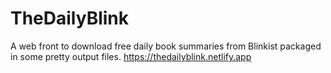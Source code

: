 # TheDailyBlink
A web front to download free daily book summaries from Blinkist packaged in some pretty output files. 
https://thedailyblink.netlify.app
